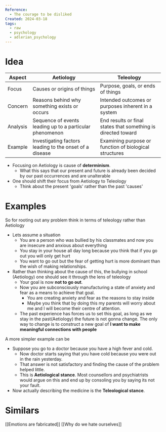 ```yaml
---
Reference:
  - The courage to be disliked
Created: 2024-03-18
tags:
  - raw
  - psychology
  - adlerian_psychology
---
```

# Idea

| Aspect   | Aetiology                                                | Teleology                                                     |
| -------- | -------------------------------------------------------- | ------------------------------------------------------------- |
| Focus    | Causes or origins of things                              | Purpose, goals, or ends of things                             |
| Concern  | Reasons behind why something exists or occurs            | Intended outcomes or purposes inherent in a system            |
| Analysis | Sequence of events leading up to a particular phenomenon | End results or final states that something is directed toward |
| Example  | Investigating factors leading to the onset of a disease  | Examining purpose or function of biological structures        |
* Focusing on Aetiology is cause of **determinism**. 
	* What this says that our present and future is already been decided by our past occurrences and are unalterable
* One should shift their focus from Aetiology to Teleology
	* Think about the present 'goals' rather than the past 'causes'

# Examples

So for rooting out any problem think in terms of teleology rather than Aetiology
* Lets assume a situation 
	* You are a person who was bullied by his classmates and now you are insecure and anxious about everything
	* You stay in your house all day long because you think that if you go out you will only get hurt
	* You want to go out but the fear of getting hurt is more dominant than the wish of making relationships.
* Rather than thinking about the cause of this, the bullying in school (Aetiology) one should see it through the lens of teleology
	* Your goal is now **not to go out**.
	* Now you are subconsciously manufacturing a state of anxiety and fear as a means to achieve that goal.
		* You are creating anxiety and fear as the reasons to stay inside
		* Maybe you think that by doing this my parents will worry about me and I will become their centre of attention.
	* The past experience has forces us to set this goal, as long as we stay in the past(Aetiology) the future is not gonna change. The only way to change is to construct a new goal of **I want to make meaningful connections with people**

A more simpler example can be
* Suppose you go to a doctor because you have a high fever and cold.
	* Now doctor starts saying that you have cold because you were out in the rain yesterday. 
	* That answer is not satisfactory and finding the cause of the problem helped little.
	* This is **Aetiological stance**. Most counsellors and psychiatrists would argue on this and end up by consoling you by saying its not your fault.
* Now actually describing the medicine is the **Teleological stance**.
# Similars

[[Emotions are fabricated]]
[[Why do we hate ourselves]]